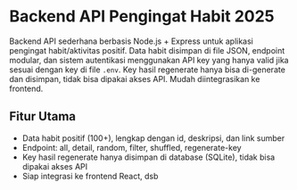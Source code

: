 # Backend API Pengingat Habit 2025

Backend API sederhana berbasis Node.js + Express untuk aplikasi pengingat habit/aktivitas positif. Data habit disimpan di file JSON, endpoint modular, dan sistem autentikasi menggunakan API key yang hanya valid jika sesuai dengan key di file `.env`. Key hasil regenerate hanya bisa di-generate dan disimpan, tidak bisa dipakai akses API. Mudah diintegrasikan ke frontend.

## Fitur Utama
- Data habit positif (100+), lengkap dengan id, deskripsi, dan link sumber
- Endpoint: all, detail, random, filter, shuffled, regenerate-key
- Key hasil regenerate hanya disimpan di database (SQLite), tidak bisa dipakai akses API
- Siap integrasi ke frontend React, dsb
